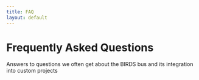 ```yaml
---
title: FAQ
layout: default
---
```


# Frequently Asked Questions

Answers to questions we often get about the BIRDS bus and its integration into custom projects